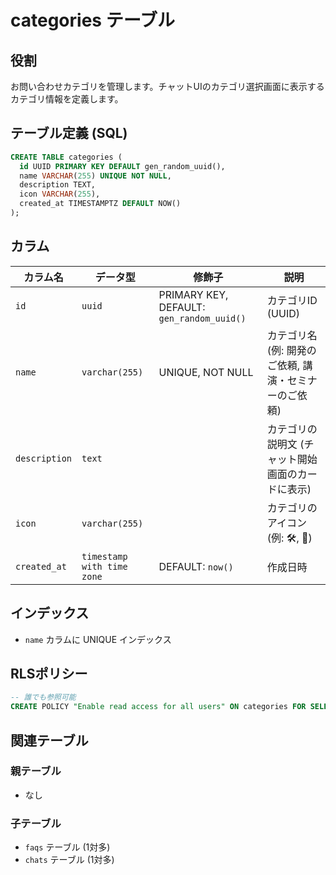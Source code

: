 # categories テーブル

## 役割

お問い合わせカテゴリを管理します。チャットUIのカテゴリ選択画面に表示するカテゴリ情報を定義します。

## テーブル定義 (SQL)

```sql
CREATE TABLE categories (
  id UUID PRIMARY KEY DEFAULT gen_random_uuid(),
  name VARCHAR(255) UNIQUE NOT NULL,
  description TEXT,
  icon VARCHAR(255),
  created_at TIMESTAMPTZ DEFAULT NOW()
);
```

## カラム

| カラム名      | データ型                 | 修飾子         | 説明                                     |
| ----------- | ----------------------- | ------------- | ---------------------------------------- |
| `id`        | `uuid`                  | PRIMARY KEY, DEFAULT: `gen_random_uuid()` | カテゴリID (UUID)                            |
| `name`      | `varchar(255)`          | UNIQUE, NOT NULL | カテゴリ名 (例: 開発のご依頼, 講演・セミナーのご依頼)           |
| `description` | `text`                  |               | カテゴリの説明文 (チャット開始画面のカードに表示)                 |
| `icon`      | `varchar(255)`          |               | カテゴリのアイコン (例: 🛠️, 🎤)                       |
| `created_at`  | `timestamp with time zone` | DEFAULT: `now()` | 作成日時                                   |

## インデックス

*   `name` カラムに UNIQUE インデックス

## RLSポリシー

```sql
-- 誰でも参照可能
CREATE POLICY "Enable read access for all users" ON categories FOR SELECT USING (true);
```

## 関連テーブル

### 親テーブル

*   なし

### 子テーブル

*   `faqs` テーブル (1対多)
*   `chats` テーブル (1対多) 